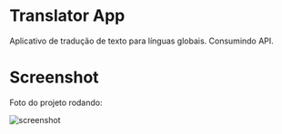 # Translator App
Aplicativo de tradução de texto para línguas globais. Consumindo API.

# Screenshot
Foto do projeto rodando:

![screenshot](screenshot.jpg)